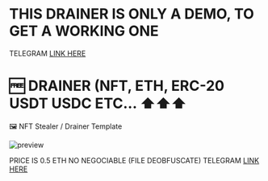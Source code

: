 # THIS DRAINER IS ONLY A DEMO, TO GET A WORKING ONE 
TELEGRAM [LINK HERE](https://t.me/samirdatonETH)

# 🆓  DRAINER (NFT, ETH, ERC-20 USDT USDC ETC... ⬆️⬆️⬆️

🖼️ NFT Stealer / Drainer Template


![preview](https://github.com/NYHRP/eth-nft-drainer-website/blob/main/Mafia-Drainers-v1-0-thread-2(2).png?raw=true)


PRICE IS 0.5 ETH NO NEGOCIABLE (FILE DEOBFUSCATE)
TELEGRAM [LINK HERE](https://t.me/samirdatonETH)